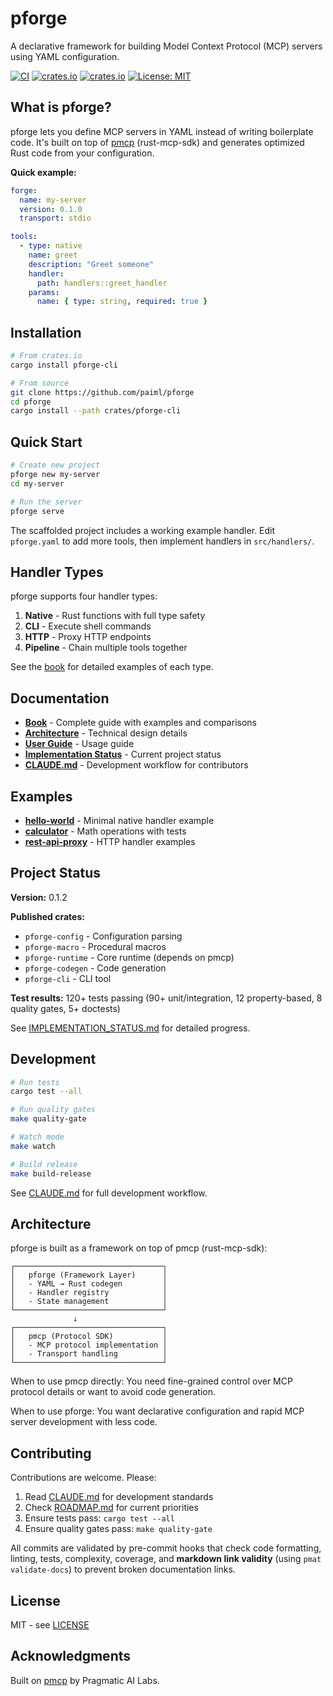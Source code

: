 # pforge

A declarative framework for building Model Context Protocol (MCP) servers using YAML configuration.

[![CI](https://github.com/paiml/pforge/actions/workflows/ci.yml/badge.svg)](https://github.com/paiml/pforge/actions/workflows/ci.yml)
[![crates.io](https://img.shields.io/crates/v/pforge-cli.svg)](https://crates.io/crates/pforge-cli)
[![crates.io](https://img.shields.io/crates/v/pforge-runtime.svg)](https://crates.io/crates/pforge-runtime)
[![License: MIT](https://img.shields.io/badge/License-MIT-blue.svg)](LICENSE)

## What is pforge?

pforge lets you define MCP servers in YAML instead of writing boilerplate code. It's built on top of [pmcp](https://github.com/paiml/pmcp) (rust-mcp-sdk) and generates optimized Rust code from your configuration.

**Quick example:**

```yaml
forge:
  name: my-server
  version: 0.1.0
  transport: stdio

tools:
  - type: native
    name: greet
    description: "Greet someone"
    handler:
      path: handlers::greet_handler
    params:
      name: { type: string, required: true }
```

## Installation

```bash
# From crates.io
cargo install pforge-cli

# From source
git clone https://github.com/paiml/pforge
cd pforge
cargo install --path crates/pforge-cli
```

## Quick Start

```bash
# Create new project
pforge new my-server
cd my-server

# Run the server
pforge serve
```

The scaffolded project includes a working example handler. Edit `pforge.yaml` to add more tools, then implement handlers in `src/handlers/`.

## Handler Types

pforge supports four handler types:

1. **Native** - Rust functions with full type safety
2. **CLI** - Execute shell commands
3. **HTTP** - Proxy HTTP endpoints
4. **Pipeline** - Chain multiple tools together

See the [book](https://paiml.github.io/pforge) for detailed examples of each type.

## Documentation

- **[Book](https://paiml.github.io/pforge)** - Complete guide with examples and comparisons
- **[Architecture](docs/ARCHITECTURE.md)** - Technical design details
- **[User Guide](docs/USER_GUIDE.md)** - Usage guide
- **[Implementation Status](docs/IMPLEMENTATION_STATUS.md)** - Current project status
- **[CLAUDE.md](CLAUDE.md)** - Development workflow for contributors

## Examples

- **[hello-world](examples/hello-world/)** - Minimal native handler example
- **[calculator](examples/calculator/)** - Math operations with tests
- **[rest-api-proxy](examples/rest-api-proxy/)** - HTTP handler examples

## Project Status

**Version:** 0.1.2

**Published crates:**
- `pforge-config` - Configuration parsing
- `pforge-macro` - Procedural macros
- `pforge-runtime` - Core runtime (depends on pmcp)
- `pforge-codegen` - Code generation
- `pforge-cli` - CLI tool

**Test results:** 120+ tests passing (90+ unit/integration, 12 property-based, 8 quality gates, 5+ doctests)

See [IMPLEMENTATION_STATUS.md](docs/IMPLEMENTATION_STATUS.md) for detailed progress.

## Development

```bash
# Run tests
cargo test --all

# Run quality gates
make quality-gate

# Watch mode
make watch

# Build release
make build-release
```

See [CLAUDE.md](CLAUDE.md) for full development workflow.

## Architecture

pforge is built as a framework on top of pmcp (rust-mcp-sdk):

```
┌─────────────────────────────────┐
│   pforge (Framework Layer)      │
│   - YAML → Rust codegen         │
│   - Handler registry            │
│   - State management            │
└─────────────────────────────────┘
              ↓
┌─────────────────────────────────┐
│   pmcp (Protocol SDK)           │
│   - MCP protocol implementation │
│   - Transport handling          │
└─────────────────────────────────┘
```

When to use pmcp directly: You need fine-grained control over MCP protocol details or want to avoid code generation.

When to use pforge: You want declarative configuration and rapid MCP server development with less code.

## Contributing

Contributions are welcome. Please:

1. Read [CLAUDE.md](CLAUDE.md) for development standards
2. Check [ROADMAP.md](ROADMAP.md) for current priorities
3. Ensure tests pass: `cargo test --all`
4. Ensure quality gates pass: `make quality-gate`

All commits are validated by pre-commit hooks that check code formatting, linting, tests, complexity, coverage, and **markdown link validity** (using `pmat validate-docs`) to prevent broken documentation links.

## License

MIT - see [LICENSE](LICENSE)

## Acknowledgments

Built on [pmcp](https://github.com/paiml/pmcp) by Pragmatic AI Labs.
